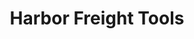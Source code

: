 ---
title: "Harbor Freight Tools"
url: /amarillo/harbor-freight-tools-east-interstate-40-drive/
shop: Eisenwaren
---